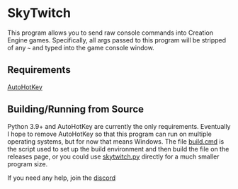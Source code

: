 # SkyTwitch
This program allows you to send raw console commands into Creation Engine games. Specifically, all args passed to this program will be stripped of any `~` and typed into the game console window.
## Requirements
[AutoHotKey](https://www.autohotkey.com/)
## Building/Running from Source
Python 3.9+ and AutoHotKey are currently the only requirements. Eventually I hope to remove AutoHotKey so that this program can run on multiple operating systems, but for now that means Windows. The file [build.cmd](https://github.com/josephsmendoza/skytwitch/blob/master/build.cmd) is the script used to set up the build environment and then build the file on the releases page, or you could use [skytwitch.py](https://github.com/josephsmendoza/skytwitch/blob/master/skytwitch.py) directly for a much smaller program size.

If you need any help, join the [discord](https://discord.gg/zxDnYSvMNw)
